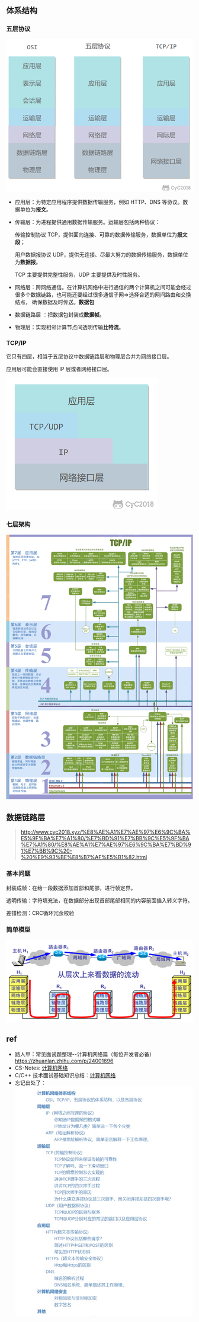 ## 体系结构

### 五层协议

![](../images/0fa6c237-a909-4e2a-a771-2c5485cd8ce0.png)

-   应用层：为特定应用程序提供数据传输服务，例如 HTTP、DNS 等协议。数据单位为**报文**。

-   传输层：为进程提供通用数据传输服务。运输层包括两种协议：

    传输控制协议 TCP，提供面向连接、可靠的数据传输服务，数据单位为**报文段**；

    用户数据报协议 UDP，提供无连接、尽最大努力的数据传输服务，数据单位为**数据报**。

    TCP 主要提供完整性服务，UDP 主要提供及时性服务。

-   网络层：跨网络通信。在计算机网络中进行通信的两个计算机之间可能会经过很多个数据链路，也可能还要经过很多通信子网=>选择合适的网间路由和交换结点， 确保数据及时传送。**数据包**

-   数据链路层 ：把数据包封装成**数据帧**。

-   物理层：实现相邻计算节点间透明传输**比特流**。

### TCP/IP

它只有四层，相当于五层协议中数据链路层和物理层合并为网络接口层。

应用层可能会直接使用 IP 层或者网络接口层。

![](../images/48d79be8-085b-4862-8a9d-18402eb93b31.png)

### 七层架构

![截图](../images/截图.png)

## 数据链路层

> http://www.cyc2018.xyz/%E8%AE%A1%E7%AE%97%E6%9C%BA%E5%9F%BA%E7%A1%80/%E7%BD%91%E7%BB%9C%E5%9F%BA%E7%A1%80/%E8%AE%A1%E7%AE%97%E6%9C%BA%E7%BD%91%E7%BB%9C%20-%20%E9%93%BE%E8%B7%AF%E5%B1%82.html

### 基本问题

封装成帧：在给一段数据添加首部和尾部，进行帧定界。

透明传输：字符填充法，在数据部分出现首部尾部相同的内容前面插入转义字符。

差错检测：CRC循环冗余校验

### 简单模型

![image-20210608143108977](../images/image-20210608143108977.png)











## ref

- 路人甲：常见面试题整理--计算机网络篇（每位开发者必备）https://zhuanlan.zhihu.com/p/24001696
- CS-Notes: [计算机网络](http://www.cyc2018.xyz/%E8%AE%A1%E7%AE%97%E6%9C%BA%E5%9F%BA%E7%A1%80/%E7%BD%91%E7%BB%9C%E5%9F%BA%E7%A1%80/%E8%AE%A1%E7%AE%97%E6%9C%BA%E7%BD%91%E7%BB%9C%20-%20%E7%9B%AE%E5%BD%95.html) 
-  C/C++ 技术面试基础知识总结：[计算机网络](https://interview.huihut.com/#/?id=%e2%98%81%ef%b8%8f-%e8%ae%a1%e7%ae%97%e6%9c%ba%e7%bd%91%e7%bb%9c)
- 忘记出处了：![v2-9145b179d3c4050b97e2680c5480e814_b](../images/v2-9145b179d3c4050b97e2680c5480e814_b.jpg)

